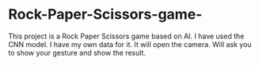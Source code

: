 # Rock-Paper-Scissors-game-
This project is a Rock Paper Scissors game based on AI. I have used the CNN model. I have my own data for it. It will open the camera. Will ask you to show your gesture and show the result. 
